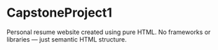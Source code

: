 # CapstoneProject1
Personal resume website created using pure HTML. No frameworks or libraries — just semantic HTML structure.
